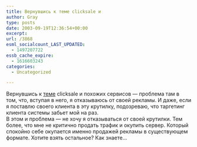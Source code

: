 ```yaml
---
title: Вернувшись к теме clicksale и
author: Gray
type: posts
date: 2003-09-19T12:36:54+00:00
excerpt:
url: /3868
esml_socialcount_LAST_UPDATED:
  - 1497207722
essb_cache_expire:
  - 1616603243
categories:
  - Uncategorized

---
```








Вернувшись к <a href="http://www.searchengines.ru/blog/archives/001872.html" target="_blank">теме</a> clicksale и похожих сервисов &#8212; проблема там в том, что, вступая в него, я отказываюсь от своей рекламы. И даже, если я поставлю своего клиента в эту крутилку, подозреваю, что таргетинг клиента системы забьет мой на раз.  
В этом и проблема &#8212; не хочу я отказываться от своей крутилки. Тем более, что мне не критично продать трафик и окупить сервер. Который спокойно себе окупается именно продажей рекламы в существующем формате. Хотите взять остальное? Как знаете&#8230;